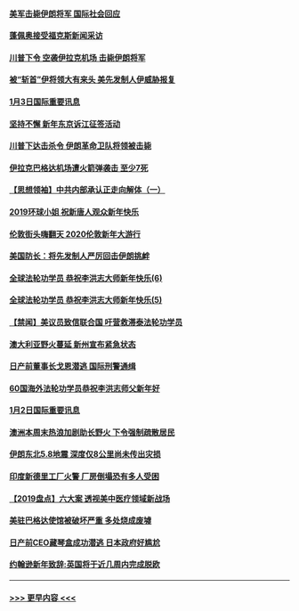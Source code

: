 #### [美军击毙伊朗将军 国际社会回应](../pages/prog202/a102744485.md?t=01040233) 
#### [蓬佩奥接受福克斯新闻采访](../pages/prog202/a102744480.md?t=01040233) 
#### [川普下令 空袭伊拉克机场 击毙伊朗将军](../pages/prog202/a102744470.md?t=01040233) 
#### [被“斩首”伊将领大有来头 美先发制人伊威胁报复](../pages/prog202/a102744454.md?t=01040233) 
#### [1月3日国际重要讯息](../pages/prog202/a102744301.md?t=01040233) 
#### [坚持不懈 新年东京诉江征签活动](../pages/prog202/a102744303.md?t=01040233) 
#### [川普下达击杀令 伊朗革命卫队将领被击毙](../pages/prog202/a102741911.md?t=01040233) 
#### [伊拉克巴格达机场遭火箭弹袭击 至少7死](../pages/prog202/a102744115.md?t=01040233) 
#### [【思想领袖】中共内部承认正走向解体（一）](../pages/prog202/a102744097.md?t=01040233) 
#### [2019环球小姐 祝新唐人观众新年快乐](../pages/prog202/a102744043.md?t=01040233) 
#### [伦敦街头嗨翻天 2020伦敦新年大游行](../pages/prog202/a102743925.md?t=01040233) 
#### [美国防长：将先发制人严厉回击伊朗挑衅](../pages/prog202/a102743930.md?t=01040233) 
#### [全球法轮功学员 恭祝李洪志大师新年快乐(6)](../pages/prog202/a102743899.md?t=01040233) 
#### [全球法轮功学员 恭祝李洪志大师新年快乐(5)](../pages/prog202/a102743766.md?t=01040233) 
#### [【禁闻】美议员致信联合国 吁营救滞泰法轮功学员](../pages/prog202/a102743781.md?t=01040233) 
#### [澳大利亚野火蔓延 新州宣布紧急状态](../pages/prog202/a102743681.md?t=01040233) 
#### [日产前董事长戈恩潜逃 国际刑警通缉](../pages/prog202/a102743676.md?t=01040233) 
#### [60国海外法轮功学员恭祝李洪志师父新年好](../pages/prog202/a102743628.md?t=01040233) 
#### [1月2日国际重要讯息](../pages/prog202/a102743488.md?t=01040233) 
#### [澳洲本周末热浪加剧助长野火 下令强制疏散居民](../pages/prog202/a102743421.md?t=01040233) 
#### [伊朗东北5.8地震 深度仅8公里尚未传出灾损](../pages/prog202/a102743396.md?t=01040233) 
#### [印度新德里工厂火警 厂房倒塌恐有多人受困](../pages/prog202/a102743386.md?t=01040233) 
#### [【2019盘点】六大案 透视美中医疗领域新战场](../pages/prog202/a102743227.md?t=01040233) 
#### [美驻巴格达使馆被破坏严重 多处烧成废墟](../pages/prog202/a102743244.md?t=01040233) 
#### [日产前CEO藏琴盒成功潜逃 日本政府好尴尬](../pages/prog202/a102742937.md?t=01040233) 
#### [约翰逊新年致辞:英国将于近几周内完成脱欧](../pages/prog202/a102742956.md?t=01040233) 

----
#### [ >>> 更早内容 <<< ](../indexes/prog202-earlier.md)
